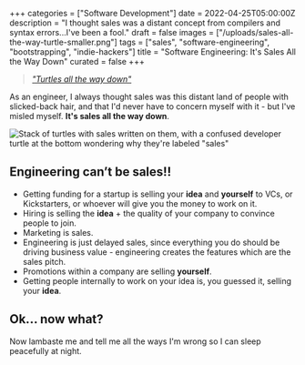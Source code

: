 
+++
categories = ["Software Development"]
date = 2022-04-25T05:00:00Z
description = "I thought sales was a distant concept from compilers and syntax errors...I've been a fool."
draft = false
images = ["/uploads/sales-all-the-way-turtle-smaller.png"]
tags = ["sales", "software-engineering", "bootstrapping", "indie-hackers"]
title = "Software Engineering: It's Sales All the Way Down"
curated = false
+++

> *["Turtles all the way down"](https://en.wikipedia.org/wiki/Turtles_all_the_way_down)*
> 

As an engineer, I always thought sales was this distant land of people with slicked-back hair, and that I'd never have to concern myself with it - but I've misled myself. **It's sales all the way down**.

![Stack of turtles with sales written on them, with a confused developer turtle at the bottom wondering why they're labeled "sales"](/uploads/sales-all-the-way-turtle-smaller.png#center)

## Engineering can’t be sales!!

- Getting funding for a startup is selling your **idea** and **yourself** to VCs, or Kickstarters, or whoever will give you the money to work on it.
- Hiring is selling the **idea** + the quality of your company to convince people to join.
- Marketing is sales.
- Engineering is just delayed sales, since everything you do should be driving business value - engineering creates the features which are the sales pitch.
- Promotions within a company are selling **yourself**.
- Getting people internally to work on your idea is, you guessed it, selling your **idea**.

## Ok... now what?

Now lambaste me and tell me all the ways I'm wrong so I can sleep peacefully at night.

